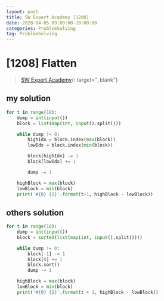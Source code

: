 ```yaml
---
layout: post
title: SW Expert Academy [1208]
date: 2020-04-05 09:00:00-10:00:00
categories: ProblemSolving
tag: ProblemSolving
---
```


# [1208] Flatten
> [SW Expert Academy](https://swexpertacademy.com/main/main.do){: target="_blank"}

## my solution
```python
for t in range(10):
    dump = int(input())
    block = list(map(int, input().split()))

    while dump != 0:
        highIdx = block.index(max(block))
        lowIdx = block.index(min(block))

        block[highIdx] -= 1
        block[lowIdx] += 1

        dump -= 1

    highBlock = max(block)
    lowBlock = min(block)
    print('#{0} {1}'.format(t+1, highBlock - lowBlock))
```

## others solution
```python
for t in range(10):
    dump = int(input())
    block = sorted(list(map(int, input().split())))

    while dump != 0:
        block[-1] -= 1
        block[0] += 1
        block.sort()
        dump -= 1

    highBlock = max(block)
    lowBlock = min(block)
    print('#{0} {1}'.format(t + 1, highBlock - lowBlock))
```
